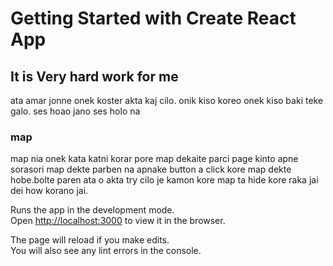 # Getting Started with Create React App


## It is Very hard work for me 

ata amar jonne onek koster akta kaj cilo. onik kiso koreo onek kiso baki teke galo.
ses hoao jano ses holo na 


### map 
map nia onek kata katni korar pore map dekaite parci page kinto apne sorasori map dekte parben na apnake button a click kore map dekte hobe.bolte paren ata o akta try cilo je kamon kore map ta hide kore raka jai dei how korano jai.

Runs the app in the development mode.\
Open [http://localhost:3000](http://localhost:3000) to view it in the browser.

The page will reload if you make edits.\
You will also see any lint errors in the console.
